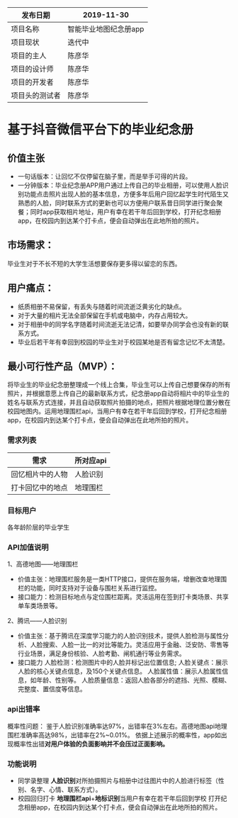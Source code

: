  |  发布日期 | 2019-11-30 |
 | -- | -- |
| 项目名称| 智能毕业地图纪念册app|
| 项目现状| 迭代中|
| 项目的主人|陈彦华|
| 项目的设计师|陈彦华|
| 项目的开发者|陈彦华|  
| 项目头的测试者|陈彦华|

# 基于抖音微信平台下的毕业纪念册
## 价值主张
- 一句话版本：让回忆不仅停留在脑子里，而是举手可得的片段。
- 一分钟版本：毕业纪念册APP用户通过上传自己的毕业相册，可以使用人脸识别功能点击照片出现人脸的基本信息，方便多年后用户回忆起学生时代陌生又熟悉的人脸，同时联系方式的更新也可以方便用户联系昔日同学进行聚会聚餐；同时app获取相片地址，用户有幸在若干年后回到学校，打开纪念相册app，在校园内到达某个打卡点，便会自动弹出在此地所拍的照片。

## 市场需求：
毕业生对于不长不短的大学生活想要保存更多得以留恋的东西。

## 用户痛点：
- 纸质相册不易保留，有丢失与随着时间流逝泛黄劣化的缺点。
- 对于大量的相片无法全部保留在手机或电脑中，内存占用较大。
- 对于相册中的同学名字随着时间流逝无法记清，如要举办同学会也没有新的联系方式。
- 毕业后若干年有幸回到校园的毕业生对于校园某地是否有留念记忆不太清楚。

## 最小可行性产品（MVP）：
将毕业生的毕业纪念册整理成一个线上合集，毕业生可以上传自己想要保存的所有照片，并根据意愿上传自己的最新联系方式，纪念册app自动将相片中的毕业生的姓名与联系方式连接，并且自动获取照片拍摄的地点，把照片根据地理位置分散在校园地图内。运用地理围栏api，当用户有幸在若干年后回到学校，打开纪念相册app，在校园内到达某个打卡点，便会自动弹出在此地所拍的照片。

### 需求列表

 |  需求 | 所对应api |
 | -- | -- |
| 回忆相片中的人物 |人脸识别|  
| 打卡回忆中的地点|地理围栏|


### 目标用户

各年龄阶层的毕业学生

### API加值说明
1、高德地图——地理围栏
- 价值主张：地理围栏服务是一类HTTP接口，提供在服务端，增删改查地理围栏的功能，同时支持对于设备与围栏关系进行监控。
- 接口能力：检测目标地点与定位围栏距离。灵活运用在签到打卡类场景、共享单车类场景等。

2、腾讯——人脸识别
- 价值主张：基于腾讯在深度学习能力的人脸识别技术，提供人脸检测与属性分析、人脸搜索、人脸一比一的对比等能力。灵活应用于金融、泛安防、零售等行业场景，满足身份核验、人脸考勤、闸机通行等业务需求。
- 接口能力
人脸检测：检测图片中的人脸并标记出位置信息; 人脸关键点：展示人脸的核心关键点信息，及150个关键点信息。 人脸属性值：展示人脸属性信息，如年龄、性别等。 人脸质量信息：返回人脸各部分的遮挡、光照、模糊、完整度、置信度等信息。
### api出错率
概率性问题：
鉴于人脸识别准确率达97%，出错率在3%左右。高德地图api地理围栏准确率高达98%，出错率在2%~0.01%。
依据上述展示的概率性，app如出现概率性出错**对用户体验的负面影响并不会压过正面影响。**
### 功能说明
*   同学录整理    **人脸识别**对所拍摄照片与相册中过往图片中的人脸进行标签（性别、名字、心情、联系方式）。
*   校园回归打卡 **地理围栏api**+**地标识别**当用户有幸在若干年后回到学校 打开纪念相册app，在校园内到达某个打卡点，便会自动弹出在此地所拍的照片。
